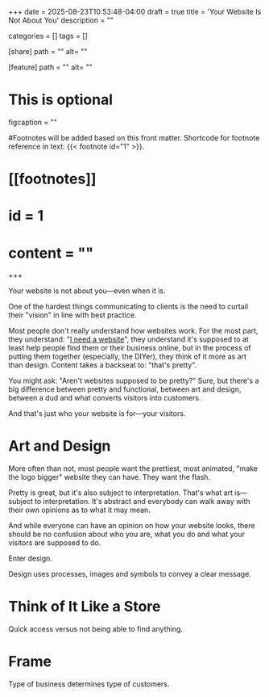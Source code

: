 +++
date = 2025-08-23T10:53:48-04:00
draft = true
title = 'Your Website Is Not About You'
description = ""

categories = []
tags = []

[share]
path = ""
alt= ""

[feature]
path = ""
alt= ""
# This is optional
figcaption = ""

#Footnotes will be added based on this front matter. Shortcode for footnote reference in text: {{< footnote id="1" >}}.

# [[footnotes]]
#   id = 1
#   content = ""

+++

Your website is not about you—even when it is.

One of the hardest things communicating to clients is the need to curtail their "vision" in line with best practice.

Most people don't really understand how websites work. For the most part, they understand: "[I need a website](/insights/do-i-still-need-website-2025)", they understand it's supposed to at least help people find them or their business online, but in the process of putting them together (especially, the DIYer), they think of it more as art than design. Content takes a backseat to: "that's pretty".

You might ask: "Aren't websites supposed to be pretty?" Sure, but there's a big difference between pretty and functional, between art and design, between a dud and what converts visitors into customers.

And that's just who your website is for—your visitors.

# Art and Design

More often than not, most people want the prettiest, most animated, "make the logo bigger" website they can have. They want the flash.

Pretty is great, but it's also subject to interpretation. That's what art is—subject to interpretation. It's abstract and everybody can walk away with their own opinions as to what it may mean. 

And while everyone can have an opinion on how your website looks, there should be no confusion about who you are, what you do and what your visitors are supposed to do. 

Enter design.

Design uses processes, images and symbols to convey a clear message.


# Think of It Like a Store

Quick access versus not being able to find anything.

# Frame

Type of business determines type of customers.

<!-- Comparison images... man, woman, toilet illustration (Whisk), and get a photo of bathroom sign. -->